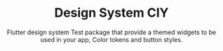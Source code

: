 <div align="center">

  <h1 align="center">Design System CIY</h1>

  <p align="center">
    Flutter design system Test package that provide a themed widgets to be used in your app, Color tokens and button styles.
  </p>
</div>
